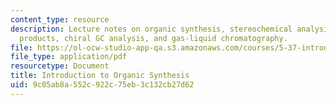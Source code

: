 ```yaml
---
content_type: resource
description: Lecture notes on organic synthesis, stereochemical analysis of the Diels-Alder
  products, chiral GC analysis, and gas-liquid chromatography.
file: https://ol-ocw-studio-app-qa.s3.amazonaws.com/courses/5-37-introduction-to-organic-synthesis-laboratory-spring-2009/9c05ab8a552c922c75eb3c132cb27d62_MIT5_37s09_lec05_Handout.pdf
file_type: application/pdf
resourcetype: Document
title: Introduction to Organic Synthesis
uid: 9c05ab8a-552c-922c-75eb-3c132cb27d62
---
```

